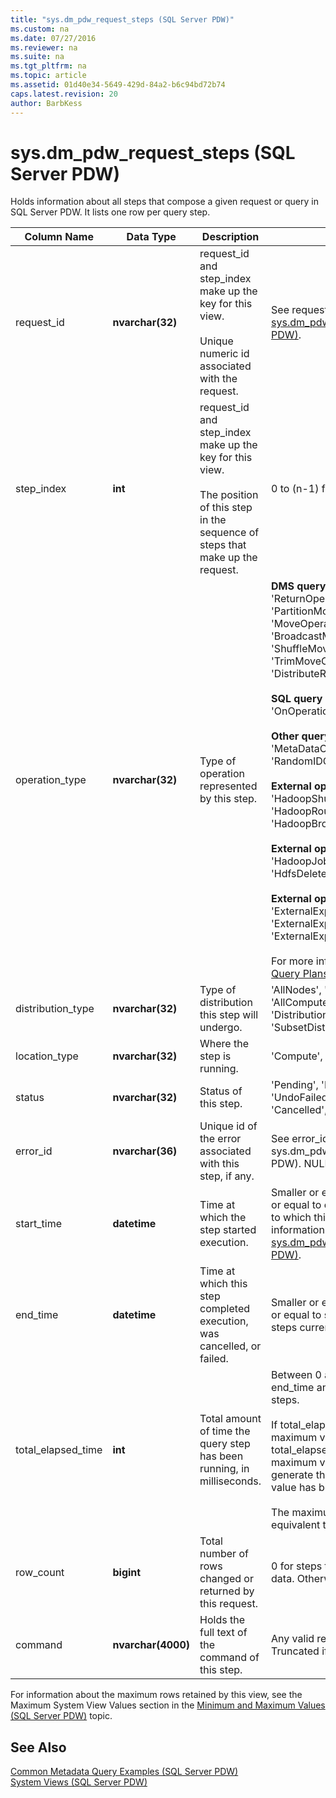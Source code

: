 ```yaml
---
title: "sys.dm_pdw_request_steps (SQL Server PDW)"
ms.custom: na
ms.date: 07/27/2016
ms.reviewer: na
ms.suite: na
ms.tgt_pltfrm: na
ms.topic: article
ms.assetid: 01d40e34-5649-429d-84a2-b6c94bd72b74
caps.latest.revision: 20
author: BarbKess
---
```

# sys.dm_pdw_request_steps (SQL Server PDW)
Holds information about all steps that compose a given request or query in SQL Server PDW. It lists one row per query step.  
  
|Column Name|Data Type|Description|Range|  
|---------------|-------------|---------------|---------|  
|request_id|**nvarchar(32)**|request_id and step_index make up the key for this view.<br /><br />Unique numeric id associated with the request.|See request_id in [sys.dm_pdw_exec_requests &#40;SQL Server PDW&#41;](../../mpp/sqlpdw/sys-dm-pdw-exec-requests-sql-server-pdw.md).|  
|step_index|**int**|request_id and step_index make up the key for this view.<br /><br />The position of this step in the sequence of steps that make up the request.|0 to (n-1) for a request with n steps.|  
|operation_type|**nvarchar(32)**|Type of operation represented by this step.|**DMS query plan operations:** 'ReturnOperation', 'PartitionMoveOperation', 'MoveOperation', 'BroadcastMoveOperation', 'ShuffleMoveOperation', 'TrimMoveOperation', 'CopyOperation', 'DistributeReplicatedTableMoveOperation'<br /><br />**SQL query plan operations:** 'OnOperation', 'RemoteOperation'<br /><br />**Other query plan operations:** 'MetaDataCreateOperation', 'RandomIDOperation'<br /><br />**External operations for reads:** 'HadoopShuffleOperation', 'HadoopRoundRobinOperation', 'HadoopBroadcastOperation'<br /><br />**External operations for MapReduce:** 'HadoopJobOperation', 'HdfsDeleteOperation'<br /><br />**External operations for writes:** 'ExternalExportDistributedOperation', 'ExternalExportReplicatedOperation', 'ExternalExportControlOperation'<br /><br />For more information, see [Understanding Query Plans &#40;SQL Server PDW&#41;](../../mpp/sqlpdw/understanding-query-plans-sql-server-pdw.md).|  
|distribution_type|**nvarchar(32)**|Type of distribution this step will undergo.|'AllNodes', 'AllDistributions', 'AllComputeNodes', 'ComputeNode', 'Distribution', 'SubsetNodes', 'SubsetDistributions', 'Unspecified'|  
|location_type|**nvarchar(32)**|Where the step is running.|'Compute', 'Control'|  
|status|**nvarchar(32)**|Status of this step.|'Pending', 'Running', 'Complete', 'Failed', 'UndoFailed', 'PendingCancel', 'Cancelled', 'Undone', 'Aborted'.|  
|error_id|**nvarchar(36)**|Unique id of the error associated with this step, if any.|See error_id of sys.dm_pdw_request_errors (SQL Server PDW). NULL if no error occurred.|  
|start_time|**datetime**|Time at which the step started execution.|Smaller or equal to current time and larger or equal to end_compile_time of the query to which this step belongs. For more information on queries, see [sys.dm_pdw_exec_requests &#40;SQL Server PDW&#41;](../../mpp/sqlpdw/sys-dm-pdw-exec-requests-sql-server-pdw.md).|  
|end_time|**datetime**|Time at which this step completed execution, was cancelled, or failed.|Smaller or equal to current time and larger or equal to start_time. Set to NULL for steps currently in execution or queued.|  
|total_elapsed_time|**int**|Total amount of time the query step has been running, in milliseconds.|Between 0 and the difference between end_time and start_time. 0 for queued steps.<br /><br />If total_elapsed_time exceeds the maximum value for an integer, total_elapsed_time will continue to be the maximum value. This condition will generate the warning “The maximum value has been exceeded.”<br /><br />The maximum value in milliseconds is equivalent to 24.8 days.|  
|row_count|**bigint**|Total number of rows changed or returned by this request.|0 for steps that did not change or return data. Otherwise, number of rows affected.|  
|command|**nvarchar(4000)**|Holds the full text of the command of this step.|Any valid request string for a step. Truncated if longer than 4000 characters.|  
  
For information about the maximum rows retained by this view, see the Maximum System View Values section in the [Minimum and Maximum Values &#40;SQL Server PDW&#41;](../../mpp/sqlpdw/minimum-and-maximum-values-sql-server-pdw.md) topic.  
  
## See Also  
[Common Metadata Query Examples &#40;SQL Server PDW&#41;](../../mpp/sqlpdw/common-metadata-query-examples-sql-server-pdw.md)  
[System Views &#40;SQL Server PDW&#41;](../../mpp/sqlpdw/system-views-sql-server-pdw.md)  
  
